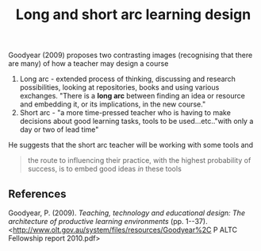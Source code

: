 ﻿---
backlinks:
- title: Supporting the design of discipline-specific digital learning activities
  url: /memex/share/blog/supporting-the-design-of-discipline-specific-learning-spaces.html
- title: Patterns, pattern languages and design practice
  url: /memex/sense/Paper-Summaries/goodyear-patterns-design-practice.html
- title: Bricolage
  url: /memex/sense/Bricolage/bricolage.html
title: Long and short arc learning design
---
Goodyear (2009) proposes two contrasting images (recognising that there are many) of how a teacher may design a course

1. Long arc - extended process of thinking, discussing and research possibilities, looking at repositories, books and using various exchanges. "There is a **long arc** between finding an idea or resource and embedding it, or its implications, in the new course."
2. Short arc - "a more time-pressed teacher who is having to make decisions about good learning tasks, tools to be used...etc.."with only a day or two of lead time"

He suggests that the short arc teacher will be working with some tools and
> the route to influencing their practice, with the highest probability of success, is to embed good ideas _in_ these tools

## References

Goodyear, P. (2009). *Teaching, technology and educational design: The architecture of productive learning environments* (pp. 1--37). <http://www.olt.gov.au/system/files/resources/Goodyear%2C P ALTC Fellowship report 2010.pdf>